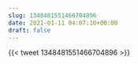 ```yaml
---
slug: 1348481551466704896
date: 2021-01-11 04:07:10+00:00
draft: false
---
```


{{< tweet 1348481551466704896 >}}
